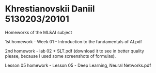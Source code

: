 # Khrestianovskii Daniil 5130203/20101
Homeworks of the ML&amp;AI subject

1st homework - Week 01 - Introduction to the fundamentals of AI.pdf

2nd homework - lab 02 + SLT.pdf (download it to see in better quality please, because I used some screenshots of formulas).

Lesson 05 homework - Lesson 05 - Deep Learning, Neural Networks.pdf
